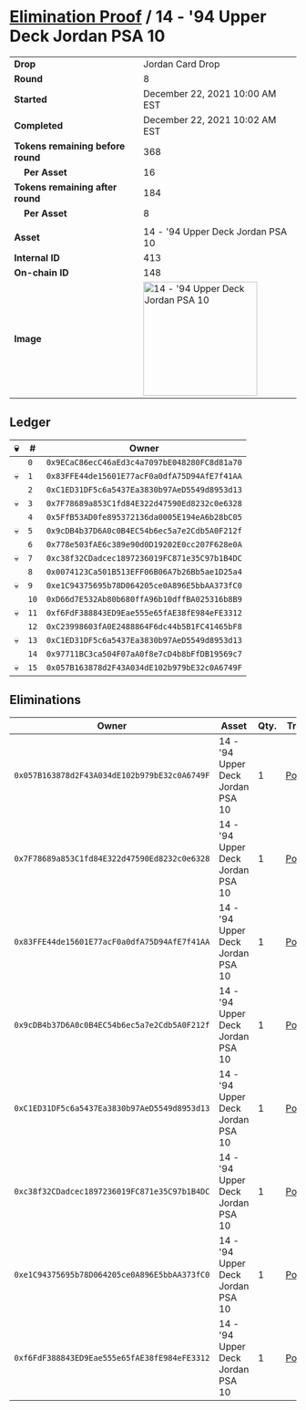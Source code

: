 # [Elimination Proof](./readme.md) / 14 - &#039;94 Upper Deck Jordan PSA 10

|||
|---|---|
| **Drop** | Jordan Card Drop |
| **Round** | 8 |
| **Started** | December 22, 2021 10:00 AM EST |
| **Completed** | December 22, 2021 10:02 AM EST |
| **Tokens remaining before round** | 368 |
| **&nbsp;&nbsp;&nbsp;&nbsp;Per Asset** | 16 |
| **Tokens remaining after round** | 184 |
| **&nbsp;&nbsp;&nbsp;&nbsp;Per Asset** | 8 |
| | |
| **Asset** | 14 - &#039;94 Upper Deck Jordan PSA 10 |
| **Internal ID** | 413 |
| **On-chain ID** | 148 |
| **Image** | <img src="https://tcdn.blokpax.com/95149d1f-625d-4543-9379-cd39889902d7/fca8ea5805a0a0040ebf74575662da24c0e31473ff9a7c076ab7d9537f736469.jpg" height="200" alt="14 - &#039;94 Upper Deck Jordan PSA 10" /> |

## Ledger

| 💀 | # | Owner |
| --- | --- | --- |
|  | `0` | `0x9ECaC86ecC46aEd3c4a7097bE048280FC8d81a70` |
| 💀 | `1` | `0x83FFE44de15601E77acF0a0dfA75D94AfE7f41AA` |
|  | `2` | `0xC1ED31DF5c6a5437Ea3830b97AeD5549d8953d13` |
| 💀 | `3` | `0x7F78689a853C1fd84E322d47590Ed8232c0e6328` |
|  | `4` | `0x5FfB53AD0fe895372136da0005E194eA6b28bC05` |
| 💀 | `5` | `0x9cDB4b37D6A0c0B4EC54b6ec5a7e2Cdb5A0F212f` |
|  | `6` | `0x778e503fAE6c389e90d0D19202E0cc207F628e0A` |
| 💀 | `7` | `0xc38f32CDadcec1897236019FC871e35C97b1B4DC` |
|  | `8` | `0x0074123Ca501B513EFF06B06A7b26Bb5ae1D25a4` |
| 💀 | `9` | `0xe1C94375695b78D064205ce0A896E5bbAA373fC0` |
|  | `10` | `0xD66d7E532Ab80b680ffA96b10dffBA025316b8B9` |
| 💀 | `11` | `0xf6FdF388843ED9Eae555e65fAE38fE984eFE3312` |
|  | `12` | `0xC23998603fA0E2488864F6dc44b5B1FC41465bF8` |
| 💀 | `13` | `0xC1ED31DF5c6a5437Ea3830b97AeD5549d8953d13` |
|  | `14` | `0x97711BC3ca504F07aA0f8e7cD4b8bFfDB19569c7` |
| 💀 | `15` | `0x057B163878d2F43A034dE102b979bE32c0A6749F` |


## Eliminations

| Owner | Asset | Qty. | Transaction |
| --- | --- | --- | --- |
| `0x057B163878d2F43A034dE102b979bE32c0A6749F` | 14 - '94 Upper Deck Jordan PSA 10 | 1 | [Polygonscan](https://polygonscan.com/tx/0xf313553182b7e507cad0b2cfd6bac696cb07e93c60a6663051d504d2f5dae384) |
| `0x7F78689a853C1fd84E322d47590Ed8232c0e6328` | 14 - '94 Upper Deck Jordan PSA 10 | 1 | [Polygonscan](https://polygonscan.com/tx/0x3f149a8fd11c082bb024b12cecbaf305b4775e2ad415e7e26a173c4b0ce29f1f) |
| `0x83FFE44de15601E77acF0a0dfA75D94AfE7f41AA` | 14 - '94 Upper Deck Jordan PSA 10 | 1 | [Polygonscan](https://polygonscan.com/tx/0xd696dc3f3c314f111211e0051f70a888eaeb003e7d79afa3467f5178aee40f43) |
| `0x9cDB4b37D6A0c0B4EC54b6ec5a7e2Cdb5A0F212f` | 14 - '94 Upper Deck Jordan PSA 10 | 1 | [Polygonscan](https://polygonscan.com/tx/0xa11addc7e5edb75f0f3e2081b6044ebef2b6def4d93815647557ee83d749becc) |
| `0xC1ED31DF5c6a5437Ea3830b97AeD5549d8953d13` | 14 - '94 Upper Deck Jordan PSA 10 | 1 | [Polygonscan](https://polygonscan.com/tx/0xd0cd09125ff3490d1a01c1388918f1829678a7bff4be2200f0c9554a593f1a50) |
| `0xc38f32CDadcec1897236019FC871e35C97b1B4DC` | 14 - '94 Upper Deck Jordan PSA 10 | 1 | [Polygonscan](https://polygonscan.com/tx/0xee7354f38aaa6671fd6fd55e71cfd3e3b74227d69b99be9058f9748220c310a6) |
| `0xe1C94375695b78D064205ce0A896E5bbAA373fC0` | 14 - '94 Upper Deck Jordan PSA 10 | 1 | [Polygonscan](https://polygonscan.com/tx/0xa1e4c8a6f618a5fa76ce421f6d36e56932b36471fd12a4df50259dc5f4e7e098) |
| `0xf6FdF388843ED9Eae555e65fAE38fE984eFE3312` | 14 - '94 Upper Deck Jordan PSA 10 | 1 | [Polygonscan](https://polygonscan.com/tx/0xb10911346012762b76097a7a40e95bd7c20950511b8b380166627e337b07df29) |
